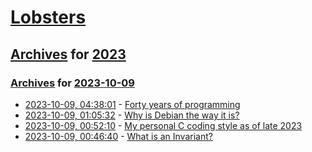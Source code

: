 # [Lobsters](../../../README.md)

## [Archives](../../index.md) for [2023](../index.md)

### [Archives](../../index.md) for [2023-10-09](index.md)

* [2023-10-09, 04:38:01](https://lobste.rs/s/mwmuw6/forty_years_programming) - [Forty years of programming](https://fabiensanglard.net/40/index.html)
* [2023-10-09, 01:05:32](https://lobste.rs/s/o8d0ez/why_is_debian_way_it_is) - [Why is Debian the way it is?](https://blog.liw.fi/posts/2023/debian-reasons/)
* [2023-10-09, 00:52:10](https://lobste.rs/s/o5wcea/my_personal_c_coding_style_as_late_2023) - [My personal C coding style as of late 2023](https://nullprogram.com/blog/2023/10/08/)
* [2023-10-09, 00:46:40](https://lobste.rs/s/qxdy3t/what_is_invariant) - [What is an Invariant?](https://matklad.github.io/2023/10/06/what-is-an-invariant.html)
